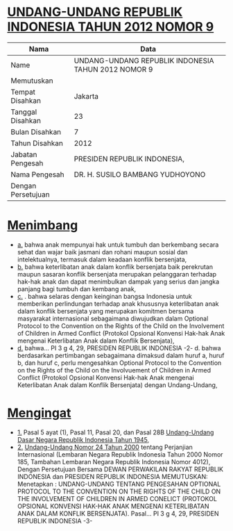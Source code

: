 # [UNDANG-UNDANG REPUBLIK INDONESIA TAHUN 2012 NOMOR 9](http://example.org/legal/document/uu/2012/9)

| Nama | Data |
| ------ | ----- |
|Name|UNDANG-UNDANG REPUBLIK INDONESIA TAHUN 2012 NOMOR 9|
|Memutuskan||
|Tempat Disahkan|Jakarta|
|Tanggal Disahkan|23|
|Bulan Disahkan|7|
|Tahun Disahkan|2012|
|Jabatan Pengesah|PRESIDEN REPUBLIK INDONESIA,|
|Nama Pengesah|DR. H. SUSILO BAMBANG YUDHOYONO|
|Dengan Persetujuan||
# [Menimbang](http://example.org/legal/document/uu/2012/9/menimbang)

* [a.](http://example.org/legal/document/uu/2012/9/menimbang/point/a) bahwa anak mempunyai hak untuk tumbuh dan berkembang secara sehat dan wajar baik jasmani dan rohani maupun sosial dan intelektualnya, termasuk dalam keadaan konflik bersenjata,
* [b.](http://example.org/legal/document/uu/2012/9/menimbang/point/b) bahwa keterlibatan anak dalam konflik bersenjata baik perekrutan maupun sasaran konflik bersenjata merupakan pelanggaran terhadap hak-hak anak dan dapat menimbulkan dampak yang serius dan jangka panjang bagi tumbuh dan kembang anak,
* [c.](http://example.org/legal/document/uu/2012/9/menimbang/point/c) . bahwa selaras dengan keinginan bangsa Indonesia untuk memberikan perlindungan terhadap anak khususnya keterlibatan anak dalam konflik bersenjata yang merupakan komitmen bersama masyarakat internasional sebagaimana diwujudkan dalam Optional Protocol to the Convention on the Rights of the Child on the Involvement of Children in Armed Conflict (Protokol Opsional Konvensi Hak-hak Anak mengenai Keterlibatan Anak dalam Konflik Bersenjata),
* [d.](http://example.org/legal/document/uu/2012/9/menimbang/point/d) bahwa... PI 3 g 4, 29, PRESIDEN REPUBLIK INDONESIA -2- d. bahwa berdasarkan pertimbangan sebagaimana dimaksud dalam huruf a, huruf b, dan huruf c, perlu mengesahkan Optional Protocol to the Convention on the Rights of the Child on the Involvuement of Children in Armed Conflict (Protokol Opsional Konvensi Hak-hak Anak mengenai Keterlibatan Anak dalam Konflik Bersenjata) dengan Undang-Undang,
# [Mengingat](http://example.org/legal/document/uu/2012/9/mengingat)

* [1.](http://example.org/legal/document/uu/2012/9/mengingat/point/0001) Pasal 5 ayat (1), Pasal 11, Pasal 20, dan Pasal 28B [Undang-Undang Dasar Negara Republik Indonesia Tahun 1945](http://example.org/legal/document/uu),
* [2.](http://example.org/legal/document/uu/2012/9/mengingat/point/0002) [Undang-Undang Nomor 24 Tahun 2000](http://example.org/legal/document/uu/2000/24) tentang Perjanjian Internasional (Lembaran Negara Republik Indonesia Tahun 2000 Nomor 185, Tambahan Lembaran Negara Republik Indonesia Nomor 4012), Dengan Persetujuan Bersama DEWAN PERWAKILAN RAKYAT REPUBLIK INDONESIA dan PRESIDEN REPUBLIK INDONESIA MEMUTUSKAN: Menetapkan : UNDANG-UNDANG TENTANG PENGESAHAN OPTIONAL PROTOCOL TO THE CONVENTION ON THE RIGHTS OF THE CHILD ON THE INVOLVEMENT OF CHILDREN IN ARMED CONELICT (PROTOKOL OPSIONAL KONVENSI HAK-HAK ANAK MENGENAI KETERLIBATAN ANAK DALAM KONFLIK BERSENJATA). Pasal... PI 3 g 4, 29, PRESIDEN REPUBLIK INDONESIA -3-